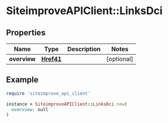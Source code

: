 # SiteimproveAPIClient::LinksDci

## Properties

| Name | Type | Description | Notes |
| ---- | ---- | ----------- | ----- |
| **overview** | [**Href41**](Href41.md) |  | [optional] |

## Example

```ruby
require 'siteimprove_api_client'

instance = SiteimproveAPIClient::LinksDci.new(
  overview: null
)
```

